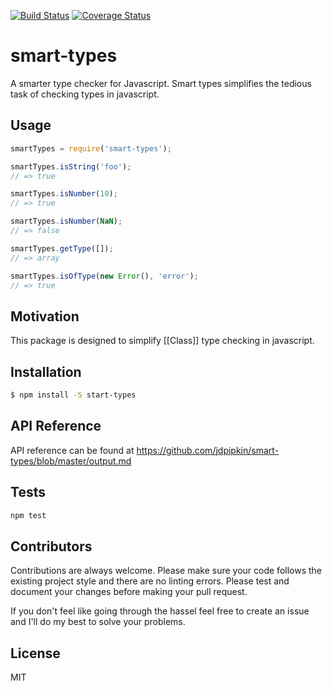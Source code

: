 [![Build Status](https://travis-ci.org/jdpipkin/smart-types.svg?branch=master)](https://travis-ci.org/jdpipkin/smart-types)
[![Coverage Status](https://coveralls.io/repos/github/jdpipkin/smart-types/badge.svg?branch=master)](https://coveralls.io/github/jdpipkin/smart-types?branch=master)

# smart-types
A smarter type checker for Javascript. Smart types simplifies the tedious task of checking types in javascript.

## Usage

```js
smartTypes = require('smart-types');

smartTypes.isString('foo');
// => true

smartTypes.isNumber(10);
// => true

smartTypes.isNumber(NaN);
// => false

smartTypes.getType([]);
// => array

smartTypes.isOfType(new Error(), 'error');
// => true
```

## Motivation

This package is designed to simplify [[Class]] type checking in javascript.

## Installation

```bash
$ npm install -S start-types
```

## API Reference

API reference can be found at https://github.com/jdpipkin/smart-types/blob/master/output.md


## Tests
```bash
npm test
```

## Contributors

Contributions are always welcome. Please make sure your code follows the existing project style and there are no linting errors. Please test and document your changes before making your pull request.

If you don't feel like going through the hassel feel free to create an issue and I'll do my best to solve your problems.

## License

MIT
